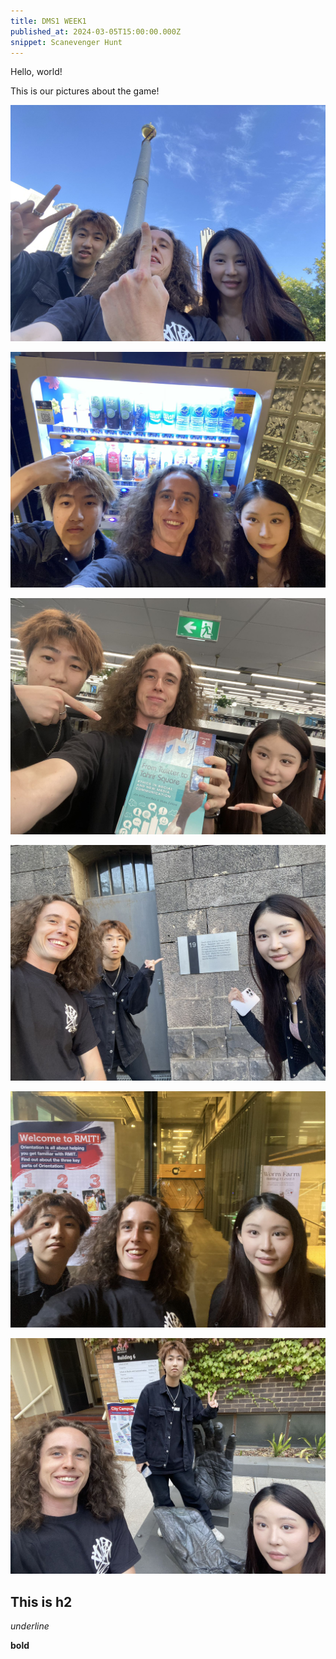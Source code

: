 ```yaml
---
title: DMS1 WEEK1
published_at: 2024-03-05T15:00:00.000Z
snippet: Scanevenger Hunt
---
```


Hello, world!

This is our pictures about the game!

![A golden globe atop a tower of eights.](/static/w01S1/01.jpg)

![A wide machine, dispensing beverages from a far away land.](/static/w01S1/02.jpg)

![A book containing Digital Media wisdom, found amongst many.](/static/w01S1/03.jpg)

![The disembodied hands of a great ape](/static/w01S1/06.jpg)

![A door for the condemned](/static/w01S1/04.jpg)

![An explosive cup of coffee](/static/w01S1/05.jpg)


## This is h2

_underline_

**bold**
